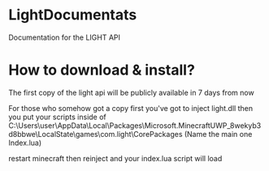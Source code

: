 # LightDocumentats
Documentation for the LIGHT API

# How to download & install?

The first copy of the light api will be publicly available in 7 days from now 

For those who somehow got a copy first you've got to inject light.dll then you put your scripts inside of C:\Users\user\AppData\Local\Packages\Microsoft.MinecraftUWP_8wekyb3d8bbwe\LocalState\games\com.light\CorePackages (Name the main one Index.lua)

restart minecraft then reinject and your index.lua script will load
